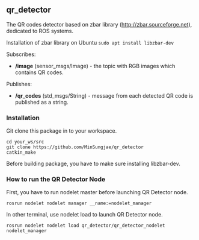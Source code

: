 ## qr_detector
The QR codes detector based on zbar library (http://zbar.sourceforge.net), dedicated to ROS systems.

Installation of zbar library on Ubuntu
`sudo apt install libzbar-dev`

Subscribes:
- **/image** (sensor_msgs/Image) - the topic with RGB images which contains QR codes.

Publishes:
- **/qr_codes** (std_msgs/String) - message from each detected QR code is published as a string.

### Installation
Git clone this package in to your workspace.
```
cd your_ws/src
git clone https://github.com/MinSungjae/qr_detector
catkin_make
```
Before building package, you have to make sure installing libzbar-dev.

### How to run the QR Detector Node
First, you have to run nodelet master before launching QR Detector node.
```
rosrun nodelet nodelet manager __name:=nodelet_manager
```

In other terminal, use nodelet load to launch QR Detector node.
```
rosrun nodelet nodelet load qr_detector/qr_detector_nodelet nodelet_manager
```
